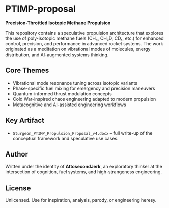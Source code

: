# PTIMP-proposal

**Precision-Throttled Isotopic Methane Propulsion**

This repository contains a speculative propulsion architecture that explores the use of poly-isotopic methane fuels (CH₄, CH₃D, CD₄, etc.) for enhanced control, precision, and performance in advanced rocket systems. The work originated as a meditation on vibrational modes of molecules, energy distribution, and AI-augmented systems thinking.

## Core Themes

- Vibrational mode resonance tuning across isotopic variants
- Phase-specific fuel mixing for emergency and precision maneuvers
- Quantum-informed thrust modulation concepts
- Cold War-inspired chaos engineering adapted to modern propulsion
- Metacognitive and AI-assisted engineering workflows

## Key Artifact

- `Sturgeon_PTIMP_Propulsion_Proposal_v4.docx` – full write-up of the conceptual framework and speculative use cases.

## Author

Written under the identity of **AttosecondJerk**, an exploratory thinker at the intersection of cognition, fuel systems, and high-strangeness engineering.

## License

Unlicensed. Use for inspiration, analysis, parody, or engineering heresy.

